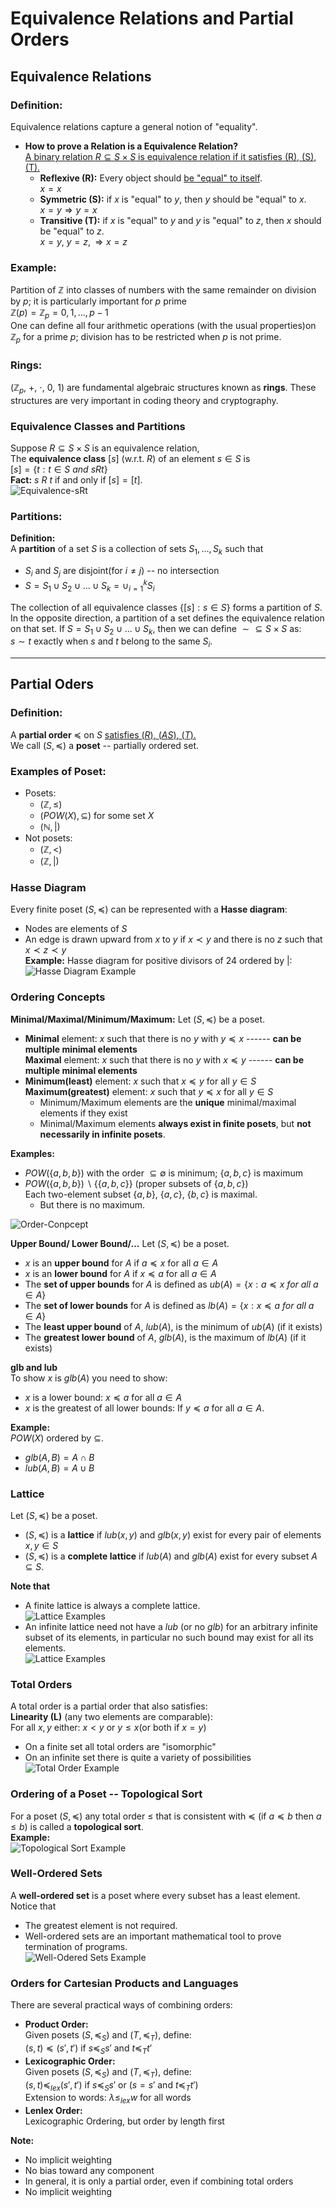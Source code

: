 # **Equivalence Relations and Partial Orders**
## **Equivalence Relations**
### **Definition:**
Equivalence relations capture a general notion of "equality".  
* **How to prove a Relation is a Equivalence Relation?**  
<u>A binary relation $R\subseteq S\times S$ is equivalence relation if it satisfies (R), (S), (T).</u>
  * **Reflexive (R):** Every object should <u>be "equal" to itself</u>.  
  $x=x$
  * **Symmetric (S):** if $x$ is "equal" to $y$, then $y$ should be "equal" to $x$.  
  $x=y \Rightarrow y=x$
  * **Transitive (T):** if $x$ is "equal" to $y$ and  $y$ is "equal" to $z$, then $x$ should be "equal" to $z$.  
  $x=y,\ y=z, \Rightarrow x=z$
### **Example:**  
Partition of $\mathbb{Z}$ into classes of numbers with the same remainder on division by $p$; it is particularly important for $p$ prime  
$\mathbb{Z}(p)=\mathbb{Z}_p={0, 1, ..., p-1}$   
One can define all four arithmetic operations (with the usual properties)on $\mathbb{Z}_p$ for a prime $p$; division has to be restricted when $p$ is not prime.
### **Rings:**
($\mathbb{Z}_p$, $+$, $\cdot$, 0, 1) are fundamental algebraic structures known as **rings**. These structures are very important in coding theory and cryptography. 
### **Equivalence Classes and Partitions**
Suppose $R\subseteq S\times S$ is an equivalence relation,  
The **equivalence class** $[s]$ (w.r.t. $R$) of an element $s\in S$ is   
$[s]=\{t:t\in S\ and\ sRt\}$  
**Fact:** $s$ $R$ $t$ if and only if $[s]=[t]$.  
![Equivalence-sRt](/6-img/equivalence-sRt.png)
### **Partitions:**
**Definition:**    
A **partition** of a set $S$ is a collection of sets $S_1, ..., S_k$ such that 
* $S_i$ and $S_j$ are disjoint(for $i\neq j$) -- no intersection
* $S=S_1\cup S_2\cup ...\cup S_k=\cup^k_{i=1}S_i$  

The collection of all equivalence classes $\{[s]:s\in S\}$ forms a partition of $S$.  
In the opposite direction, a partition of a set defines the equivalence relation on that set. If $S=S_1\cup S_2\cup ...\cup S_k$, then we can define $\sim\subseteq S\times S$ as:  
$s\sim t$ exactly when $s$ and $t$ belong to the same $S_i$.

***
## **Partial Oders**
### **Definition:**
A **partial order** $\preceq$ on $S$ <u>satisfies $(R)$, $(AS)$, $(T)$.</u>  
We call $(S, \preceq)$ a **poset** -- partially ordered set.
### **Examples of Poset:**
* Posets:
  * $(\mathbb{Z},\leq)$
  * $(POW(X),\subseteq)$ for some set $X$
  * $(\mathbb{N}, |)$
* Not posets:
  * $(\mathbb{Z},<)$
  * $(\mathbb{Z}, |)$
### **Hasse Diagram**
Every finite poset $(S, \preceq)$ can be represented with a **Hasse diagram**:  
* Nodes are elements of $S$
* An edge is drawn upward from $x$ to $y$ if $x\prec y$ and there is no $z$ such that $x\prec z\prec y$  
  **Example:** Hasse diagram for positive divisors of 24 ordered by $|$:  
  ![Hasse Diagram Example](/6-img/hasse-diagram-example.png)

### **Ordering Concepts**
**Minimal/Maximal/Minimum/Maximum:** 
Let $(S, \preceq)$ be a poset.
* **Minimal** element: $x$ such that there is no $y$ with $y\preceq x$ ------ **can be multiple minimal elements**  
  **Maximal** element: $x$ such that there is no $y$ with $x\preceq y$ ------ **can be multiple minimal elements**
* **Minimum(least)** element: $x$ such that $x\preceq y$ for all $y\in S$  
  **Maximum(greatest)** element: $x$ such that $y\preceq x$ for all $y\in S$
  * Minimum/Maximum elements are the **unique** minimal/maximal elements if they exist
  * Minimal/Maximum elements **always exist in finite posets**, but **not necessarily in infinite posets**.  

**Examples:**
* $POW(\{a, b, b\})$ with the order $\subseteq \emptyset$ is minimum; $\{a,b,c\}$ is maximum
* $POW(\{a, b, b\})\backslash \{\{a,b,c\}\}$ (proper subsets of $\{a,b,c\}$)  
  Each two-element subset $\{a,b\}$, $\{a,c\}$, $\{b,c\}$ is maximal.
    * But there is no maximum.  
  
![Order-Conpcept](/6-img/oder-concept.png)

**Upper Bound/ Lower Bound/...**
Let $(S, \preceq)$ be a poset.  
* $x$ is an **upper bound** for $A$ if $a\preceq x$ for all $a\in A$
* $x$ is an **lower bound** for $A$ if $x\preceq a$ for all $a\in A$
* The **set of upper bounds** for $A$ is defined as $ub(A)=\{x:a\preceq x\  for\ all\ a\in A\}$
* The **set of lower bounds** for $A$ is defined as $lb(A)=\{x:x\preceq a\  for\ all\ a\in A\}$
* The **least upper bound** of $A$, $lub(A)$, is the minimum of
$ub(A)$ (if it exists)
* The **greatest lower bound** of $A$, $glb(A)$, is the maximum of $lb(A)$ (if it exists)  

**glb and lub**  
To show $x$ is $glb(A)$ you need to show:  
* $x$ is a lower bound: $x\preceq a$ for all $a\in A$
* $x$ is the greatest of all lower bounds: If $y\preceq a$ for all $a\in A$.  

**Example:**  
$POW(X)$ ordered by $\subseteq$.
* $glb(A,B)=A\cap B$
* $lub(A,B)=A\cup B$ 

### **Lattice**
Let $(S, \preceq)$ be a poset.  
* $(S, \preceq)$ is a **lattice** if $lub(x,y)$ and $glb(x,y)$ exist for every pair of elements $x,y\in S$
* $(S, \preceq)$ is a **complete lattice** if $lub(A)$ and $glb(A)$ exist for every subset $A\subseteq S$.  

**Note that** 
* A finite lattice is always a complete lattice.  
  ![Lattice Examples](/6-img/lattice-example.png)
* An infinite lattice need not have a $lub$ (or no $glb$) for an arbitrary infinite subset of its elements, in particular no such bound may exist for all its elements.  
  ![Lattice Examples](/6-img/lattice-example2.png)


### **Total Orders**
A total order is a partial order that also satisfies:  
**Linearity (L)** (any two elements are comparable):  
For all $x,y$ either: $x<y$ or $y\leq x$(or both if $x=y$)
* On a finite set all total orders are "isomorphic"
* On an infinite set there is quite a variety of possibilities  
![Total Order Example](/6-img/total-order-example.png)

### **Ordering of a Poset -- Topological Sort**
For a poset $(S,\preceq)$ any total order $\leq$ that is consistent with $\preceq$ (if $a\preceq b$ then $a\leq b$) is called a **topological sort**.  
**Example:**  
![Topological Sort Example](/6-img/topological-sort-example.png)

### **Well-Ordered Sets**
A **well-ordered set** is a poset where every subset has a least element.
Notice that  
* The greatest element is not required.
* Well-ordered sets are an important mathematical tool to prove termination of programs.  
![Well-Odered Sets Example](/6-img/well-ordered-sets-example.png)

### **Orders for Cartesian Products and Languages**
There are several practical ways of combining orders:
* **Product Order:**   
  Given posets $(S,\preceq_S)$ and $(T,\preceq_T)$, define:  
  $(s,t)\preceq(s',t')$ if $s\preceq_S s'$ and $t\preceq_T t'$
* **Lexicographic Order:**  
  Given posets $(S,\preceq_S)$ and $(T,\preceq_T)$, define:  
  $(s,t)\preceq_{lex}(s',t')$ if $s\preceq_S s'$ or ($s=s'$ and $t\preceq_T t'$)  
  Extension to words: $\lambda \leq_{lex}w$ for all words
* **Lenlex Order:**  
  Lexicographic Ordering, but order by length first

**Note:**  
* No implicit weighting
* No bias toward any component
* In general, it is only a partial order, even if combining total orders
* No implicit weighting
